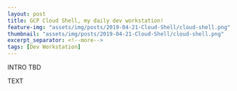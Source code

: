 ```yaml
---
layout: post
title: GCP Cloud Shell, my daily dev workstation!
feature-img: "assets/img/posts/2019-04-21-Cloud-Shell/cloud-shell.png"
thumbnail: "assets/img/posts/2019-04-21-Cloud-Shell/cloud-shell.png"
excerpt_separator: <!--more-->
tags: [Dev Workstation]
---
```


INTRO TBD
<!--more-->

TEXT